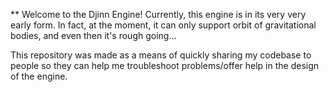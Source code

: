 ** Welcome to the Djinn Engine!
Currently, this engine is in its very very early form.  In fact, at the moment, it can only support orbit of gravitational bodies, and even
then it's rough going...

This repository was made as a means of quickly sharing my codebase to people so they can help me troubleshoot problems/offer help in the design
of the engine.